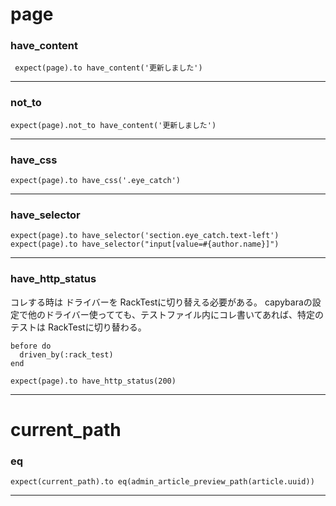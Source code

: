 # page
### have_content
~~~
 expect(page).to have_content('更新しました')
~~~
***

### not_to
~~~
expect(page).not_to have_content('更新しました')
~~~
***

### have_css
~~~
expect(page).to have_css('.eye_catch')
~~~
***

### have_selector
~~~
expect(page).to have_selector('section.eye_catch.text-left')
expect(page).to have_selector("input[value=#{author.name}]")
~~~
***

### have_http_status
コレする時は ドライバーを RackTestに切り替える必要がある。
capybaraの設定で他のドライバー使ってても、テストファイル内にコレ書いてあれば、特定のテストは RackTestに切り替わる。
~~~
before do
  driven_by(:rack_test)
end
~~~
~~~
expect(page).to have_http_status(200)
~~~
***

# current_path
### eq
~~~
expect(current_path).to eq(admin_article_preview_path(article.uuid))
~~~
***
